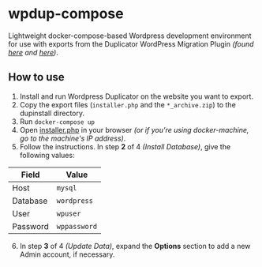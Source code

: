 # wpdup-compose

Lightweight docker-compose-based Wordpress development environment for use with exports from
the Duplicator WordPress Migration Plugin *(found [here](https://wordpress.org/plugins/duplicator/) and [here](https://snapcreek.com/duplicator/))*.

## How to use

1. Install and run Wordpress Duplicator on the website you want to export.
2. Copy the export files (`installer.php` and the `*_archive.zip`) to the dupinstall directory.
3. Run `docker-compose up`
4. Open [installer.php](http://localhost:8080/installer.php) in your browser *(or if you're using docker-machine, go to the machine's IP address)*.
5. Follow the instructions. In step **2** of 4 *(Install Database)*, give the following values:

| Field    | Value        |
| -------- | ------------ |
| Host     | `mysql`      |
| Database | `wordpress`  |
| User     | `wpuser`     |
| Password | `wppassword` |

6. In step **3** of 4 *(Update Data)*, expand the **Options** section to add a new Admin account, if necessary.

